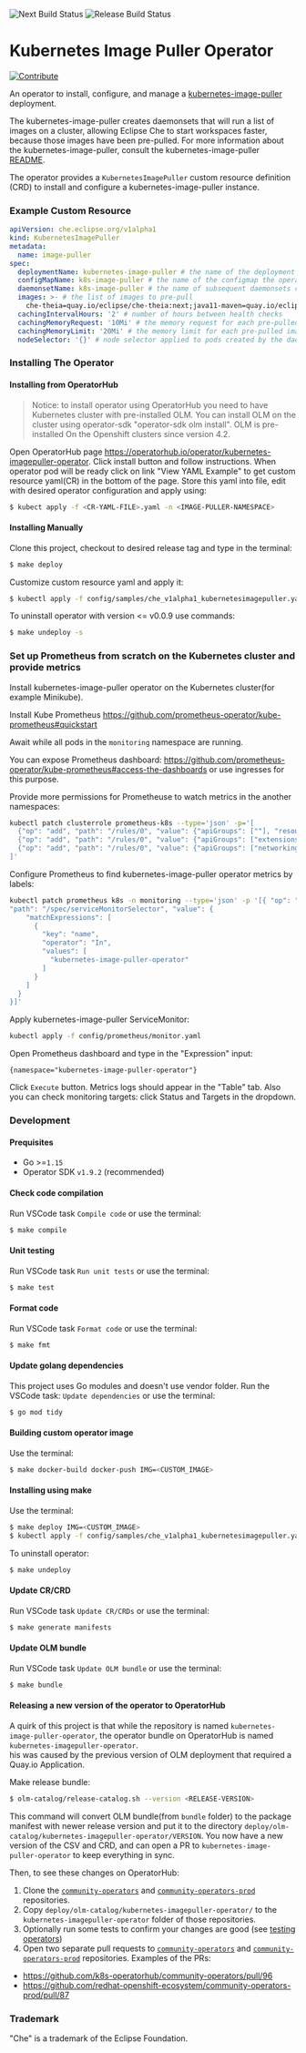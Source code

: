 ![Next Build Status](https://github.com/che-incubator/kubernetes-image-puller-operator/actions/workflows/next-build.yml/badge.svg)
![Release Build Status](https://github.com/che-incubator/kubernetes-image-puller-operator/actions/workflows/release.yml/badge.svg)

# Kubernetes Image Puller Operator

[![Contribute](https://www.eclipse.org/che/contribute.svg)](https://workspaces.openshift.com#https://github.com/che-incubator/kubernetes-image-puller-operator)

An operator to install, configure, and manage a [kubernetes-image-puller](https://github.com/che-incubator/kubernetes-image-puller) deployment.

The kubernetes-image-puller creates daemonsets that will run a list of images on a cluster, allowing Eclipse Che to start workspaces faster, because those images have been pre-pulled.  For more information about the kubernetes-image-puller, consult the kubernetes-image-puller [README](https://github.com/che-incubator/kubernetes-image-puller/blob/master/README.md).

The operator provides a `KubernetesImagePuller` custom resource definition (CRD) to install and configure a kubernetes-image-puller instance.

### Example Custom Resource

```yaml
apiVersion: che.eclipse.org/v1alpha1
kind: KubernetesImagePuller
metadata:
  name: image-puller
spec:
  deploymentName: kubernetes-image-puller # the name of the deployment the operator creates
  configMapName: k8s-image-puller # the name of the configmap the operator creates
  daemonsetName: k8s-image-puller # the name of subsequent daemonsets created by the kubernetes-image-puller
  images: >- # the list of images to pre-pull
  	che-theia=quay.io/eclipse/che-theia:next;java11-maven=quay.io/eclipse/che-java11-maven:next
  cachingIntervalHours: '2' # number of hours between health checks
  cachingMemoryRequest: '10Mi' # the memory request for each pre-pulled image
  cachingMemoryLimit: '20Mi' # the memory limit for each pre-pulled image
  nodeSelector: '{}' # node selector applied to pods created by the daemonset
```

### Installing The Operator

#### Installing from OperatorHub

> Notice: to install operator using OperatorHub you need to have Kubernetes cluster with pre-installed OLM. 
You can install OLM on the cluster using operator-sdk "operator-sdk olm install". OLM is pre-installed On the Openshift clusters since version 4.2.

Open OperatorHub page https://operatorhub.io/operator/kubernetes-imagepuller-operator. Click install button and follow instructions.
When operator pod will be ready click on link "View YAML Example" to get custom resource yaml(CR) in the bottom of the page.
Store this yaml into file, edit with desired operator configuration and apply using:

```bash
$ kubect apply -f <CR-YAML-FILE>.yaml -n <IMAGE-PULLER-NAMESPACE>
```

#### Installing Manually

Clone this project, checkout to desired release tag and type in the terminal:

```bash
$ make deploy
```

Customize custom resource yaml and apply it:

```bash
$ kubectl apply -f config/samples/che_v1alpha1_kubernetesimagepuller.yaml -n kubernetes-image-puller-operator
```

To uninstall operator with version <= v0.0.9 use commands:

```bash
$ make undeploy -s
```

### Set up Prometheus from scratch on the Kubernetes cluster and provide metrics

Install kubernetes-image-puller operator on the Kubernetes cluster(for example Minikube). 

Install Kube Prometheus https://github.com/prometheus-operator/kube-prometheus#quickstart

Await while all pods in the `monitoring` namespace are running. 

You can expose Prometheus dashboard: https://github.com/prometheus-operator/kube-prometheus#access-the-dashboards or use ingresses for this purpose.

Provide more permissions for Prometheuse to watch metrics in the another namespaces:

```bash
kubectl patch clusterrole prometheus-k8s --type='json' -p='[
  {"op": "add", "path": "/rules/0", "value": {"apiGroups": [""], "resources": ["services", "endpoints", "pods"], "verbs": ["get","list","watch"]}},
  {"op": "add", "path": "/rules/0", "value": {"apiGroups": ["extensions"], "resources": ["ingresses"], "verbs": ["get","list","watch"]}},
  {"op": "add", "path": "/rules/0", "value": {"apiGroups": ["networking.k8s.io"], "resources": ["ingresses"], "verbs": ["get","list","watch"]}}
]'
```

Configure Prometheus to find kubernetes-image-puller operator metrics by labels:

```bash
kubectl patch prometheus k8s -n monitoring --type='json' -p '[{ "op": "add",
"path": "/spec/serviceMonitorSelector", "value": {
    "matchExpressions": [
      {
        "key": "name",
        "operator": "In",
        "values": [
          "kubernetes-image-puller-operator"
        ]
      }
    ]
  }
}]'
```

Apply kubernetes-image-puller ServiceMonitor:

```bash
kubectl apply -f config/prometheus/monitor.yaml
```

Open Prometheus dashboard and type in the "Expression" input:

```
{namespace="kubernetes-image-puller-operator"}
```

Click `Execute` button. Metrics logs should appear in the "Table" tab. Also you can check monitoring targets: click Status and Targets in the dropdown.

### Development

#### Prequisites
* Go >=`1.15`
* Operator SDK `v1.9.2` (recommended)

#### Check code compilation

Run VSCode task `Compile code` or use the terminal:

```bash
$ make compile
```

#### Unit testing

Run VSCode task `Run unit tests` or use the terminal:

```bash
$ make test
```

#### Format code

Run VSCode task `Format code` or use the terminal:

```bash
$ make fmt
```

#### Update golang dependencies

This project uses Go modules and doesn't use vendor folder. Run the VSCode task: `Update dependencies` or use the terminal:

```bash
$ go mod tidy
```

#### Building custom operator image

Use the terminal:

```bash
$ make docker-build docker-push IMG=<CUSTOM_IMAGE>
```

#### Installing using make

Use the terminal:

```bash
$ make deploy IMG=<CUSTOM_IMAGE>
$ kubectl apply -f config/samples/che_v1alpha1_kubernetesimagepuller.yaml -n <NAMESPACE>
```

To uninstall operator:

```bash
$ make undeploy
```

#### Update CR/CRD

Run VSCode task `Update CR/CRDs` or use the terminal:

```bash
$ make generate manifests
```

#### Update OLM bundle

Run VSCode task `Update OLM bundle` or use the terminal:

```bash
$ make bundle
```

#### Releasing a new version of the operator to OperatorHub

A quirk of this project is that while the repository is named `kubernetes-image-puller-operator`, 
the operator bundle on OperatorHub is named `kubernetes-imagepuller-operator`.  
his was caused by the previous version of OLM deployment that required a Quay.io Application.  

Make release bundle:

```bash
$ olm-catalog/release-catalog.sh --version <RELEASE-VERSION>
```

This command will convert OLM bundle(from `bundle` folder) to the package manifest with newer release
version and put it to the directory `deploy/olm-catalog/kubernetes-imagepuller-operator/VERSION`.
You now have a new version of the CSV and CRD, and can open a PR to `kubernetes-image-puller-operator` to keep everything in sync.

Then, to see these changes on OperatorHub:
1. Clone the [`community-operators`](https://github.com/k8s-operatorhub/community-operators) and [`community-operators-prod`](https://github.com/redhat-openshift-ecosystem/community-operators-prod/) repositories.
2. Copy `deploy/olm-catalog/kubernetes-imagepuller-operator/` to the `kubernetes-imagepuller-operator` folder of those repositories.
3. Optionally run some tests to confirm your changes are good (see [testing operators](https://github.com/operator-framework/community-operators/blob/master/docs/testing-operators.md))
4. Open two separate pull requests to [`community-operators`](https://github.com/k8s-operatorhub/community-operators/) and [`community-operators-prod`](https://github.com/redhat-openshift-ecosystem/community-operators-prod/) repositories. Examples of the PRs:
- https://github.com/k8s-operatorhub/community-operators/pull/96
- https://github.com/redhat-openshift-ecosystem/community-operators-prod/pull/87

### Trademark

"Che" is a trademark of the Eclipse Foundation.

